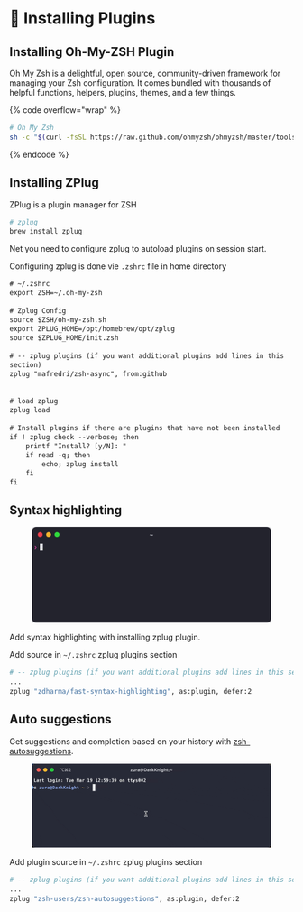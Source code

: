 # 🧩 Installing Plugins

## Installing Oh-My-ZSH Plugin

Oh My Zsh is a delightful, open source, community-driven framework for managing your Zsh configuration. It comes bundled with thousands of helpful functions, helpers, plugins, themes, and a few things.

{% code overflow="wrap" %}
```bash
# Oh My Zsh
sh -c "$(curl -fsSL https://raw.github.com/ohmyzsh/ohmyzsh/master/tools/install.sh)"
```
{% endcode %}



## Installing ZPlug

ZPlug is a plugin manager for ZSH

```bash
# zplug
brew install zplug
```

Net you need to configure zplug to autoload plugins on session start.

Configuring zplug is done vie `.zshrc` file in home directory

```
# ~/.zshrc
export ZSH=~/.oh-my-zsh

# Zplug Config
source $ZSH/oh-my-zsh.sh
export ZPLUG_HOME=/opt/homebrew/opt/zplug
source $ZPLUG_HOME/init.zsh

# -- zplug plugins (if you want additional plugins add lines in this section)
zplug "mafredri/zsh-async", from:github


# load zplug
zplug load

# Install plugins if there are plugins that have not been installed
if ! zplug check --verbose; then
    printf "Install? [y/N]: "
    if read -q; then
        echo; zplug install
    fi
fi

```



## Syntax highlighting

<figure><img src="../.gitbook/assets/1XItfmpUtwxZP7uTwt8P1ag.gif" alt=""><figcaption></figcaption></figure>

Add syntax highlighting with installing zplug plugin.

Add source in `~/.zshrc` zplug plugins section

```bash
# -- zplug plugins (if you want additional plugins add lines in this section)
...
zplug "zdharma/fast-syntax-highlighting", as:plugin, defer:2
```



## Auto suggestions

Get suggestions and completion based on your history with [zsh-autosuggestions](https://github.com/zsh-users/zsh-autosuggestions).

<figure><img src="../.gitbook/assets/CleanShot 2024-03-19 at 13.02.03.gif" alt=""><figcaption></figcaption></figure>

Add plugin source in `~/.zshrc` zplug plugins section

```bash
# -- zplug plugins (if you want additional plugins add lines in this section)
...
zplug "zsh-users/zsh-autosuggestions", as:plugin, defer:2
```
